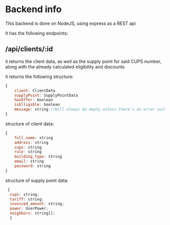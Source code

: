 # Backend info

This backend is done on NodeJS, using express as a REST api

It has the following endpoints:

## /api/clients/:id

it returns the client data, as well as the supply point for said CUPS number, along with the already calculated eligibility and discounts

it returns the following structure:

```js
{
	client: ClientData
	supplyPoint: SupplyPointData
	hasOffer: boolean
	isElligible: boolean
	message: string //Will always be empty unless there's an error such as CUPS not found
}
```

structure of client data:

```js
{
	full_name: string
	address: string
	cups: string
	role: string
	building_type: string
	email: string
	password: string
}
```

structure of supply point data:

```js
 {
  cups: string;
  tariff: string;
  invoiced_amount: string;
  power: UserPower;
  neighbors: string[];
  }
```

